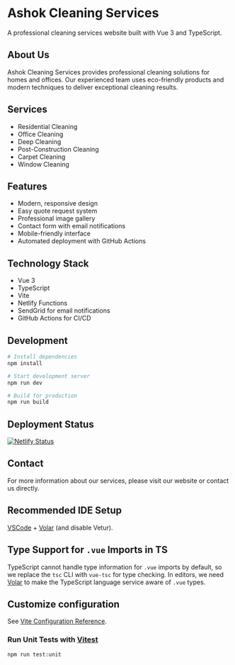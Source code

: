 # Ashok Cleaning Services

A professional cleaning services website built with Vue 3 and TypeScript.

## About Us

Ashok Cleaning Services provides professional cleaning solutions for homes and offices. Our experienced team uses eco-friendly products and modern techniques to deliver exceptional cleaning results.

## Services

- Residential Cleaning
- Office Cleaning
- Deep Cleaning
- Post-Construction Cleaning
- Carpet Cleaning
- Window Cleaning

## Features

- Modern, responsive design
- Easy quote request system
- Professional image gallery
- Contact form with email notifications
- Mobile-friendly interface
- Automated deployment with GitHub Actions

## Technology Stack

- Vue 3
- TypeScript
- Vite
- Netlify Functions
- SendGrid for email notifications
- GitHub Actions for CI/CD

## Development

```sh
# Install dependencies
npm install

# Start development server
npm run dev

# Build for production
npm run build
```

## Deployment Status

[![Netlify Status](https://api.netlify.com/api/v1/badges/644ad5ee-c0f2-4329-9408-b93821f209eb/deploy-status)](https://app.netlify.com/sites/ashok-cleaning-services/deploys)

## Contact

For more information about our services, please visit our website or contact us directly.

## Recommended IDE Setup

[VSCode](https://code.visualstudio.com/) + [Volar](https://marketplace.visualstudio.com/items?itemName=Vue.volar) (and disable Vetur).

## Type Support for `.vue` Imports in TS

TypeScript cannot handle type information for `.vue` imports by default, so we replace the `tsc` CLI with `vue-tsc` for type checking. In editors, we need [Volar](https://marketplace.visualstudio.com/items?itemName=Vue.volar) to make the TypeScript language service aware of `.vue` types.

## Customize configuration

See [Vite Configuration Reference](https://vite.dev/config/).

### Run Unit Tests with [Vitest](https://vitest.dev/)

```sh
npm run test:unit
```
